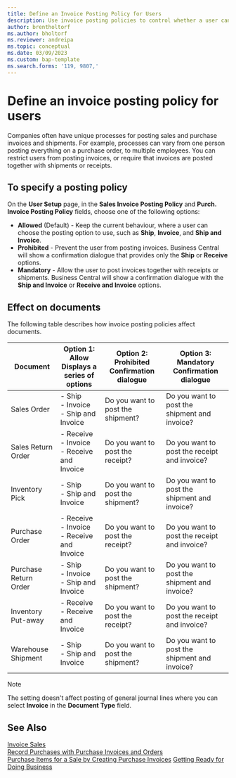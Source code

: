 ```yaml
---
title: Define an Invoice Posting Policy for Users
description: Use invoice posting policies to control whether a user can post sales and purchase invoices.
author: brentholtorf
ms.author: bholtorf
ms.reviewer: andreipa
ms.topic: conceptual
ms.date: 03/09/2023
ms.custom: bap-template
ms.search.forms: '119, 9807,'
---
```


# <a name="define-an-invoice-posting-policy-for-users"></a><a name="define-an-invoice-posting-policy-for-users"></a>Define an invoice posting policy for users

Companies often have unique processes for posting sales and purchase invoices and shipments. For example, processes can vary from one person posting everything on a purchase order, to multiple employees. You can restrict users from posting invoices, or require that invoices are posted together with shipments or receipts.

## <a name="to-specify-a-posting-policy"></a><a name="to-specify-a-posting-policy"></a>To specify a posting policy

On the **User Setup** page, in the **Sales Invoice Posting Policy** and **Purch. Invoice Posting Policy** fields, choose one of the following options:

* **Allowed** (Default) - Keep the current behaviour, where a user can choose the posting option to use, such as **Ship**, **Invoice**, and **Ship and Invoice**. 
* **Prohibited** - Prevent the user from posting invoices. Business Central will show a confirmation dialogue that provides only the **Ship** or **Receive** options.
* **Mandatory** - Allow the user to post invoices together with receipts or shipments. Business Central will show a confirmation dialogue with the **Ship and Invoice** or **Receive and Invoice** options.

## <a name="effect-on-documents"></a><a name="effect-on-documents"></a>Effect on documents

The following table describes how invoice posting policies affect documents.

|Document | Option 1: Allow <br>Displays a series of options| Option 2: Prohibited <br>Confirmation dialogue | Option 3: Mandatory <br>Confirmation dialogue|
|--|--|--|--|
|Sales Order |- Ship <br>- Invoice <br>- Ship and Invoice |Do you want to post the shipment? |Do you want to post the shipment and invoice?|
|Sales Return Order |- Receive <br>- Invoice <br>- Receive and Invoice |Do you want to post the receipt? |Do you want to post the receipt and invoice?|
|Inventory Pick |- Ship <br>- Ship and Invoice |Do you want to post the shipment? |Do you want to post the shipment and invoice?|
|Purchase Order |- Receive <br>- Invoice <br>- Receive and Invoice |Do you want to post the receipt? |Do you want to post the receipt and invoice?|
|Purchase Return Order |- Ship <br>- Invoice <br>- Ship and Invoice |Do you want to post the shipment? |Do you want to post the shipment and invoice?|
|Inventory Put-away |- Receive <br>- Receive and Invoice |Do you want to post the receipt? |Do you want to post the receipt and invoice?|
|Warehouse Shipment |- Ship <br>- Ship and Invoice | Do you want to post the shipment? |Do you want to post the shipment and invoice?|

   > [!Note]
   > The setting doesn't affect posting of general journal lines where you can select **Invoice** in the **Document Type** field.

## <a name="see-also"></a><a name="see-also"></a>See Also

[Invoice Sales](sales-how-invoice-sales.md)  
[Record Purchases with Purchase Invoices and Orders](purchasing-how-record-purchases.md)  
[Purchase Items for a Sale by Creating Purchase Invoices](purchasing-how-purchase-products-sale.md)
[Getting Ready for Doing Business](ui-get-ready-business.md)  
